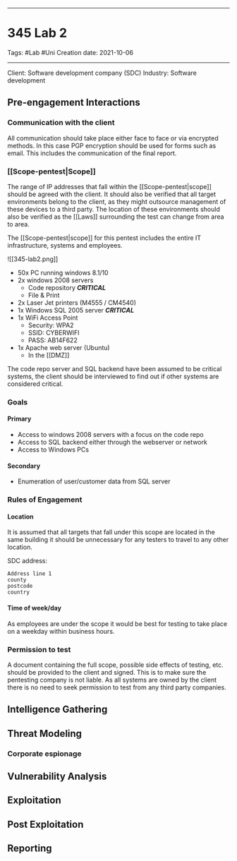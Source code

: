 -----------------------------------------------
# 345 Lab 2
Tags:  #Lab #Uni 
Creation date: 2021-10-06

-----------------------------------------------


Client: Software development company (SDC)
Industry: Software development


## Pre-engagement Interactions

### Communication with the client

All communication should take place either face to face or via encrypted methods. In this case PGP encryption should be used for forms such as email. This includes the communication of the final report.

### [[Scope-pentest|Scope]]

The range of IP addresses that fall within the [[Scope-pentest|scope]] should be agreed with the client. It should also be verified that all target environments belong to the client, as they might outsource management of these devices to a third party. The location of these environments should also be verified as the [[Laws]] surrounding the test can change from area to area.

The [[Scope-pentest|scope]] for this pentest includes the entire IT infrastructure, systems and employees.

![[345-lab2.png]]

- 50x PC running windows 8.1/10 
- 2x windows 2008 servers
	- Code repository ***CRITICAL***
	- File & Print
- 2x Laser Jet printers (M4555 / CM4540)
- 1x Windows SQL 2005 server ***CRITICAL***
- 1x WiFi Access Point
	- Security: WPA2
	- SSID: CYBERWIFI
	- PASS: AB14F622
- 1x Apache web server (Ubuntu)
	- In the [[DMZ]]

The code repo server and SQL backend have been assumed to be critical systems, the client should be interviewed to find out if other systems are considered critical.

### Goals

#### Primary

- Access to windows 2008 servers with a focus on the code repo
- Access to SQL backend either through the webserver or network
- Access to Windows PCs

#### Secondary

-	Enumeration of user/customer data from SQL server


### Rules of Engagement

#### Location

It is assumed that all targets that fall under this scope are located in the same building it should be unnecessary for any testers to travel to any other location.

SDC address:

```
Address line 1
county
postcode
country
```

#### Time of week/day

As employees are under the scope it would be best for testing to take place on a weekday within business hours.

### Permission to test

A document containing the full scope, possible side effects of testing, etc. should be provided to the client and signed. This is to make sure the pentesting company is not liable. As all systems are owned by the client there is no need to seek permission to test from any third party companies.

## Intelligence Gathering



## Threat Modeling

### Corporate espionage

## Vulnerability Analysis



## Exploitation



## Post Exploitation



## Reporting

